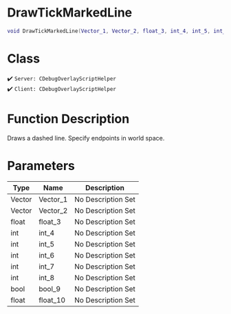 # DrawTickMarkedLine
```lua
void DrawTickMarkedLine(Vector_1, Vector_2, float_3, int_4, int_5, int_6, int_7, int_8, bool_9, float_10)
```
# Class
✔️ `Server: CDebugOverlayScriptHelper`  
✔️ `Client: CDebugOverlayScriptHelper`  

# Function Description
Draws a dashed line. Specify endpoints in world space.
# Parameters
Type|Name|Description
--|--|--
Vector|Vector_1|No Description Set
Vector|Vector_2|No Description Set
float|float_3|No Description Set
int|int_4|No Description Set
int|int_5|No Description Set
int|int_6|No Description Set
int|int_7|No Description Set
int|int_8|No Description Set
bool|bool_9|No Description Set
float|float_10|No Description Set

